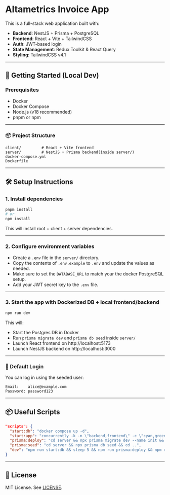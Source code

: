 # Altametrics Invoice App

This is a full-stack web application built with:

- **Backend**: NestJS + Prisma + PostgreSQL
- **Frontend**: React + Vite + TailwindCSS
- **Auth**: JWT-based login
- **State Management**: Redux Toolkit & React Query
- **Styling**: TailwindCSS v4.1

---

## 🚀 Getting Started (Local Dev)

### Prerequisites

- Docker
- Docker Compose
- Node.js (v18 recommended)
- pnpm or npm

---

### 📦 Project Structure

```
client/         # React + Vite frontend
server/         # NestJS + Prisma backend(inside server/)
docker-compose.yml
Dockerfile
```

---

## 🛠 Setup Instructions

### 1. Install dependencies

```bash
pnpm install
# or
npm install
```

This will install root + client + server dependencies.

---
### 2. Configure environment variables
- Create a `.env` file in the `server/` directory.
- Copy the contents of `.env.example` to `.env` and update the values as needed.
- Make sure to set the `DATABASE_URL` to match your the docker PostgreSQL setup.
- Add your JWT secret key to the `.env` file.

---

### 3. Start the app with Dockerized DB + local frontend/backend

```bash
npm run dev
```

This will:
- Start the Postgres DB in Docker
- Run `prisma migrate dev` and `prisma db seed` inside `server/`
- Launch React frontend on http://localhost:5173
- Launch NestJS backend on http://localhost:3000

---


### 🔑 Default Login

You can log in using the seeded user:

```
Email:    alice@example.com
Password: password123
```

---

## 📦 Useful Scripts

```json
"scripts": {
  "start:db": "docker compose up -d",
  "start:app": "concurrently -k -n \"backend,frontend\" -c \"cyan,green\" \"npm run dev --prefix server\" \"npm run dev --prefix client\"",
  "prisma:deploy": "cd server && npx prisma migrate dev --name init && cd ..",
  "prisma:seed": "cd server && npx prisma db seed && cd ..",
  "dev": "npm run start:db && sleep 5 && npm run prisma:deploy && npm run prisma:seed && npm run start:app"
}
```

---

## 📄 License

MIT License. See [LICENSE](./LICENSE).
